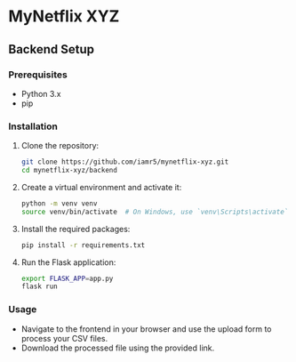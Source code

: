 # MyNetflix XYZ

## Backend Setup

### Prerequisites
- Python 3.x
- pip

### Installation

1. Clone the repository:
    ```bash
    git clone https://github.com/iamr5/mynetflix-xyz.git
    cd mynetflix-xyz/backend
    ```

2. Create a virtual environment and activate it:
    ```bash
    python -m venv venv
    source venv/bin/activate  # On Windows, use `venv\Scripts\activate`
    ```

3. Install the required packages:
    ```bash
    pip install -r requirements.txt
    ```

4. Run the Flask application:
    ```bash
    export FLASK_APP=app.py
    flask run
    ```

### Usage
- Navigate to the frontend in your browser and use the upload form to process your CSV files.
- Download the processed file using the provided link.
